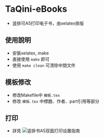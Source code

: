 # TaQini-eBooks
 - 竖排可A5打印电子书，由xelatex排版

## 使用說明
 - 安裝xelatex, make
 - 直接使用 `make` 即可
 - 使用 `make clean` 可清除中間文件

## 模板修改
 - 修改Makefile中 `模板.tex`
 - 修改 `模板.tex` 中標題、作者、part引用等部分

## 打印
 - 詳見 ![竖排书A5双面打印设置指南](https://blog.csdn.net/SmalOSnail/article/details/121641207)
